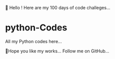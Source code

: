 👋 Hello !
Here are my 100 days of code challeges...

# python-Codes
All my Python codes here...

🚀Hope you like my  works...
Follow me on GitHub...

